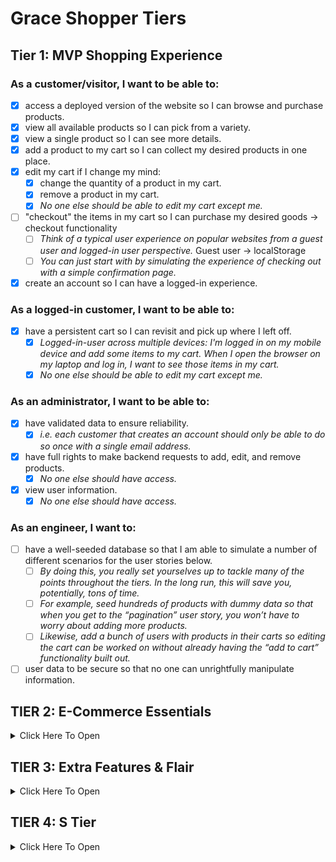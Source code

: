 # Grace Shopper Tiers

## Tier 1: MVP Shopping Experience

### As a customer/visitor, I want to be able to:
- [X] access a deployed version of the website so I can browse and purchase products.
- [X] view all available products so I can pick from a variety.
- [X] view a single product so I can see more details.
- [X] add a product to my cart so I can collect my desired products in one place.
- [X] edit my cart if I change my mind:
  - [X] change the quantity of a product in my cart.
  - [X] remove a product in my cart.
  - [X] *No one else should be able to edit my cart except me.*
- [ ] "checkout" the items in my cart so I can purchase my desired goods -> checkout functionality
  - [ ] *Think of a typical user experience on popular websites from a guest user and logged-in user perspective.* Guest user -> localStorage
  - [ ] *You can just start with by simulating the experience of checking out with a simple confirmation page.*
- [X] create an account so I can have a logged-in experience.

### As a logged-in customer, I want to be able to:
- [X] have a persistent cart so I can revisit and pick up where I left off.
  - [X] *Logged-in-user across multiple devices: I'm logged in on my mobile device and add some items to my cart. When I open the browser on my laptop and log in, I want to see those items in my cart.*
  - [X] *No one else should be able to edit my cart except me.*

### As an administrator, I want to be able to:
- [X] have validated data to ensure reliability.
  - [X] *i.e. each customer that creates an account should only be able to do so once with a single email address.*
- [X] have full rights to make backend requests to add, edit, and remove products.
  - [X] *No one else should have access.*
- [X] view user information.
  - [X] *No one else should have access.*

### As an engineer, I want to:
- [ ] have a well-seeded database so that I am able to simulate a number of different scenarios for the user stories below.
  - [ ] *By doing this, you really set yourselves up to tackle many of the points throughout the tiers. In the long run, this will save you, potentially, tons of time.*
  - [ ] *For example, seed hundreds of products with dummy data so that when you get to the “pagination” user story, you won’t have to worry about adding more products.*
  - [ ] *Likewise, add a bunch of users with products in their carts so editing the cart can be worked on without already having the “add to cart” functionality built out.*
- [ ] user data to be secure so that no one can unrightfully manipulate information.
## TIER 2: E-Commerce Essentials

<details><summary>Click Here To Open</summary>

### As a customer, I want to be able to:
- [ ] see all products that belong to a certain category.
  - [ ] *Keep this simple. For example, a product can only belong to one category.*
- [ ] explore an aesthetically pleasing website so I can easily navigate around and enjoy the experience (UI/UX).
  - [ ] *This includes front-end data validations. For example, if certain fields of a form are required and must be in a specific format, this is obvious to the user.*
- [ ] have a persistent cart so I can revisit and pick up where I left off.
  - [ ] *There are two more experiences to consider here. Explore your favorite websites to see what the intended behavior is for the following cases:*
    - [ ] **Guest-only:** I don't want to create an account, but I want my cart to persist between browser refreshes.
      - [ ] Look into front-end storage for this one.
    - [ ] **Guest-to-logged-in-user:** Initially, I'm not logged in, and I add items to my cart. When I eventually log in, I want to see those same items I added when I was logged in still in my cart, in addition to the items I may have had in my cart from a previous logged in session.

### As a logged-in customer, I want to be able to:
- [ ] see my order history so I can remember my previously purchased items and their prices at the time of purchase.
- [ ] view and edit my user profile so I can update my information when necessary.

### As an administrator, I want to be able to:
- [ ] allow customers to have a variety of payment method options in order to increase checkout conversion.
  - [ ] *Begin by integrating Stripe, and, if interested, dive into integrating PayPal, Venmo, Braintree, or Bitcoin.*
- [ ] edit products and manage users through a dashboard so I can easily make changes and assessments as necessary.

</details>

## TIER 3: Extra Features & Flair

<details><summary>Click Here To Open</summary>

### As an administrator, I want to be able to:
- ensure accurate product inventory so that we can be sure only available products are sold.
  - *For example, when a customer purchases an item, the quantity available is appropriately deducted.*
  - *Likewise, if a customer attempts to purchase a higher quantity of an item that is available, they will be alerted/notified that there isn't enough inventory.*
- offer customers discounts through promo codes so that we can incentivize purchases.

### As a customer, I want to be able to:

#### Receive Notifications
- receive an email confirmation when placing an order so that I can easily reference it when needed without visiting my account.
- be notified when certain events occur so that I am informed of my actions.
  - *For example, when I add a product to my cart, there is a toast notification that pops up in the corner of the page with an appropriate message for that action.*

#### Have A Seamless Experience
-  navigate the website successfully, in a way that is accessible and inclusive.
    - *This is a great opportunity to dive into ADA Compliance (screen-reader friendliness, keyboard navigation, colorblind-friendly, etc.).*
    - *[A11y Checklist](https://a11yproject.com/checklist)*
- view a display to know when content is loading or there is an error so that I can manage my expectations.
  - *For example, loading spinners while the frontend is waiting for a backend response.*
  - *As a customer, if I visit a product page that doesn't exist, notify me that it doesn't and bring me to all products. Likewise, if I visit a page that outright doesn't exist, navigate me to the landing page.*

#### Have A User-Friendly Experience
- filter through all products.
  - *This is an opportunity to dive into a "search" input field. You can filter all products using vanilla JavaScript, or look into Algolia (search-as-a-service).*
- browse through all products in a digestible way so that I am not overwhelmed with an endless list of products.
  - *Dive into pagination here!*
  - *This goes back to the initial seed in Tier 1. If you have a database seeded with thousands of products, there shouldn't be any blockers in order to tackle this user story. It also begs the question of whether we should fetch all of the products from the database or limit the response in intervals (e.g. 25 at a time) and show more only through a user action (e.g. clicking a “Next”/”Show More” button).*
  - *Keep in mind, if you already have the product filter feature built out, can you get pagination to work on the results as well?*
- view featured products so that I can get inspiration.
  - *For example, display the five most purchased products within a given period of time (i.e. yesterday or last week), or the most recently added products.*
- add products to a wishlist so that I can differentiate products I would like to purchase now (cart) versus products I might be interested in purchasing in the future (wishlist).

</details>

## TIER 4: S Tier

<details><summary>Click Here To Open</summary>

### As a customer, I want to be able to:
- post products to my social media accounts so that I can share with my friends/followers.
  - *For example, integrating Facebook to create a post of a product's name, description, photo and link.*
- receive recommended products so that I can have a customized user experience and get inspiration.
  - *For example, based on products viewed (similar products; matching "tags").*
- feel like the website experience is customized for my native language.
  - **Internationalization (i19n)**
    - *The process of designing and building an application to facilitate localization. The main concern is that applications can be adapted to various languages and regions without engineering changes.*
  - **Localization (i10n)**
    - *The cultural and linguistic adaptation of an internationalized application to two or more culturally-distinct markets.*
    - *For example, the website while the main language of the United States and United Kingdom is English, the currency ($ vs. £) and date format (12/31/2020 vs. 31/12/2020) vary.*
  - *[Mozilla Internationalization & Localization Guidelines](https://www-archive.mozilla.org/docs/reflist/i18n/)*

### As an administrator, I want to be able to:
- visualize relevant KPIs (key performance indicators) in the admin dashboard so that I can make educated business decisions.
  - *For example, a line graph of total sales over time.*

### As a CEO/CTO, I want:
- the website to allow for multi tenancy so that we can potentially white label the application and allow users to create "shops."
  - *Think Etsy and Amazon, where the sellers can have their own "shops" within the platforms.*

</details>
